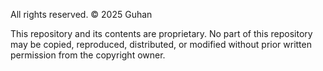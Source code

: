 All rights reserved. © 2025 Guhan

This repository and its contents are proprietary. No part of this repository may be copied, reproduced, distributed, or modified without prior written permission from the copyright owner.
